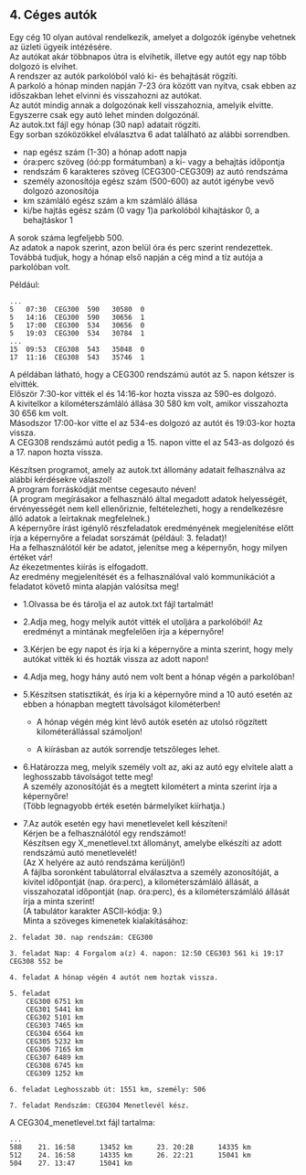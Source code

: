 ## 4. Céges autók  

Egy cég 10 olyan autóval rendelkezik, amelyet a dolgozók igénybe vehetnek az üzleti ügyeik intézésére.  
Az autókat akár többnapos útra is elvihetik, illetve egy autót egy nap több dolgozó is elvihet.  
A rendszer az autók parkolóból való ki- és behajtását rögzíti.  
A parkoló a hónap minden  napján  7-23  óra  között  van  nyitva,  csak  ebben  az  időszakban  lehet  elvinni  és visszahozni az autókat.  
Az autót mindig annak a dolgozónak kell visszahoznia, amelyik elvitte.  
Egyszerre csak egy autó lehet minden dolgozónál.  
Az autok.txt fájl egy hónap (30 nap) adatait rögzíti.  
Egy sorban szóközökkel elválasztva 6 adat található az alábbi sorrendben.   

- nap egész szám (1-30) a hónap adott napja  
- óra:perc szöveg (óó:pp formátumban)  a ki- vagy a behajtás időpontja   
- rendszám 6 karakteres szöveg (CEG300-CEG309) az autó rendszáma  
- személy azonosítója   egész szám (500-600) az autót igénybe vevő dolgozó azonosítója  
- km számláló egész szám a km számláló állása  
- ki/be hajtás egész szám (0 vagy 1)a parkolóból kihajtáskor 0, a behajtáskor 1  

A sorok száma legfeljebb 500.  
Az adatok a napok szerint, azon belül óra és perc szerint rendezettek.  
Továbbá tudjuk, hogy a hónap első napján a cég mind a tíz autója a parkolóban volt.
  
Például:  
```
...  
5   07:30  CEG300  590   30580  0  
5   14:16  CEG300  590   30656  1  
5   17:00  CEG300  534   30656  0  
5   19:03  CEG300  534   30784  1  
...  
15  09:53  CEG308  543   35048  0  
17  11:16  CEG308  543   35746  1
```   

A példában látható, hogy a CEG300 rendszámú autót az 5. napon kétszer is elvitték.  
Először 7:30-kor vitték el és 14:16-kor hozta vissza az 590-es dolgozó.  
A kivitelkor a kilométerszámláló állása  30  580  km  volt,  amikor  visszahozta  30  656  km  volt.   
Másodszor  17:00-kor  vitte  el az 534-es  dolgozó  az  autót  és  19:03-kor  hozta  vissza.   
A  CEG308 rendszámú  autót  pedig a 15. napon vitte el az 543-as dolgozó és a 17. napon hozta vissza.  

Készítsen  programot,  amely  az autok.txt  állomány  adatait  felhasználva  az  alábbi kérdésekre  válaszol!   
A  program  forráskódját  mentse cegesauto  néven!   
(A  program megírásakor  a  felhasználó  által megadott  adatok  helyességét,  érvényességét  nem  kell ellenőriznie, feltételezheti, hogy a rendelkezésre álló adatok a leírtaknak megfelelnek.)  
A képernyőre írást igénylő részfeladatok eredményének megjelenítése előtt írja a képernyőre a feladat sorszámát (például: 3. feladat)!  
Ha a felhasználótól kér be adatot, jelenítse meg a képernyőn, hogy milyen értéket vár!  
Az ékezetmentes kiírás is elfogadott.  
Az eredmény megjelenítését és a felhasználóval való kommunikációt a feladatot követő minta alapján valósítsa meg!
 
- 1.Olvassa be és tárolja el az autok.txt fájl tartalmát!  

- 2.Adja meg, hogy melyik autót vitték el utoljára a parkolóból! Az eredményt a mintának megfelelően írja a képernyőre!  

- 3.Kérjen be egy napot és írja ki a képernyőre a minta szerint, hogy mely autókat vitték ki és hozták vissza az adott napon!  

- 4.Adja meg, hogy hány autó nem volt bent a hónap végén a parkolóban!  

- 5.Készítsen statisztikát, és írja ki a képernyőre mind a 10 autó esetén az ebben a hónapban megtett távolságot kilométerben!  

    - A hónap végén még kint lévő autók esetén az utolsó rögzített kilométerállással számoljon!  

    - A kiírásban az autók sorrendje tetszőleges lehet.  

- 6.Határozza  meg,  melyik  személy  volt  az,  aki  az  autó  egy  elvitele alatt a leghosszabb távolságot tette meg!  
A személy azonosítóját és a megtett kilométert a minta szerint írja a képernyőre!  
(Több legnagyobb érték esetén bármelyiket kiírhatja.)
  
- 7.Az  autók  esetén  egy  havi  menetlevelet  kell  készíteni!   
Kérjen  be  a  felhasználótól  egy rendszámot!   
Készítsen  egy X_menetlevel.txt  állományt,  amelybe  elkészíti  az  adott rendszámú  autó  menetlevelét!   
(Az  X  helyére  az  autó  rendszáma  kerüljön!)   
A  fájlba soronként  tabulátorral  elválasztva  a  személy  azonosítóját,  a  kivitel  időpontját  (nap. óra:perc),  a  kilométerszámláló  állását,  a  visszahozatal  időpontját  (nap.  óra:perc),  és a kilométerszámláló állását írja a minta szerint!  
(A tabulátor karakter ASCII-kódja: 9.)  
Minta a szöveges kimenetek kialakításához:  
```
2. feladat 30. nap rendszám: CEG300  

3. feladat Nap: 4 Forgalom a(z) 4. napon: 12:50 CEG303 561 ki 19:17 CEG308 552 be  

4. feladat A hónap végén 4 autót nem hoztak vissza.  

5. feladat  
    CEG300 6751 km  
    CEG301 5441 km  
    CEG302 5101 km  
    CEG303 7465 km  
    CEG304 6564 km  
    CEG305 5232 km  
    CEG306 7165 km  
    CEG307 6489 km  
    CEG308 6745 km  
    CEG309 1252 km  

6. feladat Leghosszabb út: 1551 km, személy: 506  

7. feladat Rendszám: CEG304 Menetlevél kész. 
```

A CEG304_menetlevel.txt fájl tartalma: 
```
...  
588    21. 16:58      13452 km      23. 20:28      14335 km  
512    24. 16:58      14335 km      26. 22:21      15041 km  
504    27. 13:47      15041 km
```